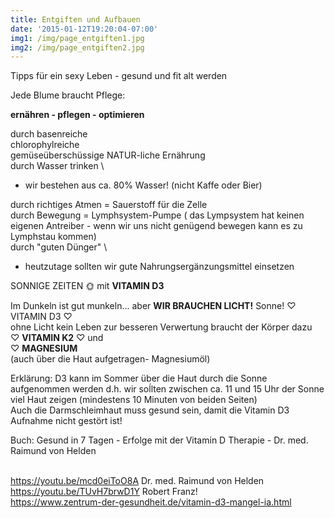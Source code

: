 ```yaml
---
title: Entgiften und Aufbauen
date: '2015-01-12T19:20:04-07:00'
img1: /img/page_entgiften1.jpg
img2: /img/page_entgiften2.jpg
---
```

Tipps für ein sexy Leben - gesund und fit alt werden

Jede Blume braucht Pflege:

**ernähren - pflegen  - optimieren**

durch basenreiche \
chlorophylreiche \
gemüseüberschüssige 
NATUR-liche Ernährung\
durch Wasser trinken  \
* wir bestehen aus ca. 80% Wasser! (nicht Kaffe oder Bier)

durch richtiges Atmen = Sauerstoff für die Zelle\
durch Bewegung = Lymphsystem-Pumpe ( das Lympsystem hat keinen eigenen Antreiber - wenn wir uns nicht genügend bewegen kann es zu Lymphstau kommen)\
durch "guten Dünger" \

* heutzutage sollten wir gute Nahrungsergänzungsmittel einsetzen

SONNIGE ZEITEN 🌞 mit **VITAMIN D3**

Im Dunkeln ist gut munkeln... aber
**WIR BRAUCHEN LICHT!** Sonne! ♡ VITAMIN D3 ♡\
ohne Licht kein Leben zur besseren Verwertung braucht der Körper dazu \
♡ **VITAMIN K2** ♡ und \
♡ **MAGNESIUM**  \
(auch über die Haut aufgetragen- Magnesiumöl)

Erklärung:
D3 kann im Sommer über die Haut durch die Sonne aufgenommen werden
d.h. wir soĺlten zwischen ca. 11 und 15 Uhr der Sonne viel Haut zeigen (mindestens 10 Minuten von beiden Seiten)\
Auch die Darmschleimhaut muss gesund sein, damit die Vitamin D3 Aufnahme nicht gestört ist!

Buch: Gesund in 7 Tagen - Erfolge mit der Vitamin D Therapie - Dr. med. Raimund von Helden

\
https://youtu.be/mcd0eiToO8A Dr. med. Raimund von Helden\
https://youtu.be/TUvH7brwD1Y Robert Franz!\
https://www.zentrum-der-gesundheit.de/vitamin-d3-mangel-ia.html
